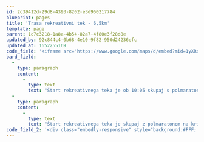```yaml
---
id: 2c39412d-29d8-4393-8202-e3d960217784
blueprint: pages
title: 'Trasa rekreativni tek - 6,5km'
template: page
parent: 1c7c3218-1a8a-4b54-82a7-4f80e3f28d8e
updated_by: 92c844c4-0b68-4e10-9f82-950d24236efc
updated_at: 1652255169
code_field: '<iframe src="https://www.google.com/maps/d/embed?mid=1yXRdMCtI7lqyUTi2oSIbLvllg8Q_Y6oV&ehbc=2E312F" width="100%" height="500"></iframe>'
bard_field:
  -
    type: paragraph
    content:
      -
        type: text
        text: "Štart rekreativnega teka je ob 10:05 skupaj s polmaratonom. Trasa rekreativnega teka\_poteka po mestnih ulicah Novega mesta. Štart in cilj rekreativnega teka je na Seidlovi cesti. Trasa teka\_je ravna z lažjim vzponom na 3km.\_"
  -
    type: paragraph
    content:
      -
        type: text
        text: "Štart rekreativnega teka je skupaj z polmaratonom na križišču Sedilove ceste in Rozmanove ulice pred upravno stavbo Zavarovalnice Sava. Štarta se v smeri proti Šmihelskem mostu. Po cca 200m se zavije desno na Ljubljansko cesto, do Bršljina, kjer se na križišču pri trgovskem centru Hedera zavije na Kočevarjevo ulico, mimo Merkurjevega centra in nadaljuje do križišča pri osnovni šoli Bršljin, kjer se zavije levo mimo policijske postaje nazaj na Ljubljansko cesto. Po Ljubljanski cesti proga nadaljuje do krožišča Situla, kjer zavije na Andrijaničevo cesto do krožišča pri tabletki, kjer proga naredi krajšo pentljo. Proga zavije za cca 150m proti prot Qlandiji in naza. Proga nadaljuje naprej do križišča pri tovarni zdravil Krka, kjer proga zavije nazaj na Seidlovo cesto. Na Seidlovi cesti je okrepčevalnica. Trasa teka poteka do štartno-ciljnega prostora na Seidlovi cesti, kjer \_tekači na rekreativnem teku zavijejo desno v Kettejev drevoredj proti športni dovrani Marof."
code_field_2: '<div class="embedly-responsive" style="background:#FFF; position: relative;padding-bottom: 78.2227%;height: 0;overflow: hidden;"><iframe class="embedly-embed" frameborder="0" scrolling="no" allowfullscreen src="https://cdn.embedly.com/widgets/media.html?src=https://www.relive.cc/view/vPOpWx4nxRv/widget?r=embed-site&url=https://www.relive.cc/view/vPOpWx4nxRv?r=embed-site&image=https://www.relive.cc/view/vPOpWx4nxRv/png?x-ref=embed-site&key=f1631a41cb254ca5b035dc5747a5bd75&type=text/html&schema=relive" width="1024" height="801" style="position: absolute;top: 0;left: 0;width: 100%;height: 100%;"></iframe></div>'
---
```

